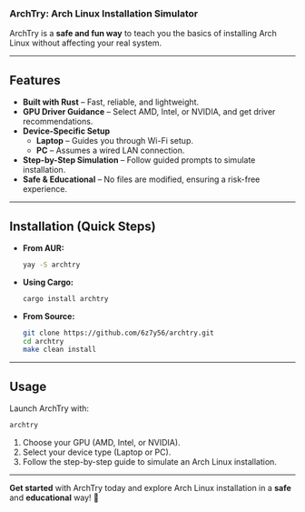 ### **ArchTry: Arch Linux Installation Simulator**  

ArchTry is a **safe and fun way** to teach you the basics of installing Arch Linux without affecting your real system.  

---

## **Features**  

- **Built with Rust** – Fast, reliable, and lightweight.  
- **GPU Driver Guidance** – Select AMD, Intel, or NVIDIA, and get driver recommendations.  
- **Device-Specific Setup**  
  - **Laptop** – Guides you through Wi-Fi setup.  
  - **PC** – Assumes a wired LAN connection.  
- **Step-by-Step Simulation** – Follow guided prompts to simulate installation.  
- **Safe & Educational** – No files are modified, ensuring a risk-free experience.  

---

## **Installation (Quick Steps)**  

- **From AUR:**  
   ```bash
   yay -S archtry
   ```

- **Using Cargo:**  
   ```bash
   cargo install archtry
   ```

- **From Source:**  
   ```bash
   git clone https://github.com/6z7y56/archtry.git  
   cd archtry  
   make clean install  
   ```

---

## **Usage**  

Launch ArchTry with:  

```bash
archtry
```

1. Choose your GPU (AMD, Intel, or NVIDIA).  
2. Select your device type (Laptop or PC).  
3. Follow the step-by-step guide to simulate an Arch Linux installation.  
---

**Get started** with ArchTry today and explore Arch Linux installation in a **safe** and **educational** way! 🚀
